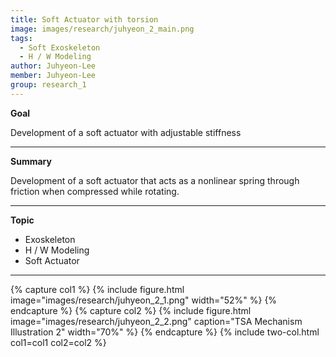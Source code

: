 ```yaml
---
title: Soft Actuator with torsion
image: images/research/juhyeon_2_main.png
tags:
  - Soft Exoskeleton
  - H / W Modeling
author: Juhyeon-Lee
member: Juhyeon-Lee
group: research_1
---
```

<!-- 연구목표 -->
**Goal**

Development of a soft actuator with adjustable stiffness

***
<!-- 연구내용 -->
**Summary**

 Development of a soft actuator that acts as a nonlinear spring through friction when compressed while rotating.


***

<!-- 연구키워드 -->
**Topic**    
 * Exoskeleton
 * H / W Modeling
 * Soft Actuator



***

{% capture col1 %}
{%
  include figure.html
  image="images/research/juhyeon_2_1.png"
  width="52%"
%}
{% endcapture %}
{% capture col2 %}
{%
  include figure.html
  image="images/research/juhyeon_2_2.png"
  caption="TSA Mechanism Illustration 2"
  width="70%"
%}
{% endcapture %}
{% include two-col.html col1=col1 col2=col2 %}    
